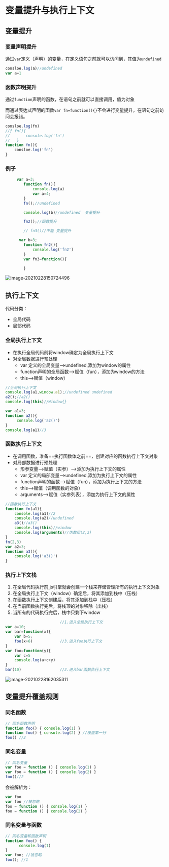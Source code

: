 # 变量提升与执行上下文

## 变量提升

### 变量声明提升

​	通过`var`定义（声明）的变量，在定义语句之前就可以访问到，其值为`undefined`

```js
consloe.log(a)//undefined
var a=1
```

### 函数声明提升

​	通过`function`声明的函数，在语句之前就可以直接调用，值为对象

而通过表达式声明的函数`var fn=function(){}`不会进行变量提升，在语句之前访问会报错。

```js
consloe.log(fn)
//ƒ fn(){
//       console.log('fn')
//   }
function fn(){
	consloe.log('fn')
}
```

### 例子

```js
 	 var a=3;
        function fn(){
            console.log(a)
            var a=4;
        }
        fn();//undefined

        console.log(b)//undefined  变量提升

        fn2();//函数提升

        // fn3()//不能 变量提升

      var b=3;
        function fn2(){
            console.log('fn2')
        }
        var fn3=function(){

        } 
```

![image-20210228150724496](C:%5CUsers%5C%E6%9D%8E%E4%B8%83%E5%A4%9C%5CDesktop%5CT%5Cimage-20210228150724496.png)

## 执行上下文

代码分类：

- 全局代码
- 局部代码

### 全局执行上下文

- 在执行全局代码前将window确定为全局执行上下文
- 对全局数据进行预处理
	- var 定义的全局变量-->undefined,添加为window的属性
	- function声明的全局函数-->赋值（fun），添加为window的方法
	- this-->赋值（window）

```js
//全局执行上下文
console.log(a1,window.a1);//undefined undefined
a2();//a2()
console.log(this)//Window{}

var a1=3;
function a2(){
     console.log('a2()')
}
console.log(a1)//3
```

### 函数执行上下文

- 在调用函数，准备==执行函数体之前==，创建对应的函数执行上下文对象
- 对局部数据进行预处理
	- 形参变量-->赋值（实参）-->添加为执行上下文的属性
	- var 定义的局部变量-->undefined,添加为执行上下文的属性
	- function声明的函数-->赋值（fun），添加为执行上下文的方法
	- this-->赋值（调用函数的对象）
	- arguments-->赋值（实参列表），添加为执行上下文的属性

```js
//函数执行上下文
function fn(a1){
    console.log(a1)//2
    console.log(a2)//undefined
    a3()//a3()
    console.log(this)//window
    console.log(arguments)//伪数组(2,3)
}
fn(2,3)
var a2=3;
function a3(){
    console.log('a3()')
}
```

### 执行上下文栈

1. 在全局代码执行前,js引擎就会创建一个栈来存储管理所有的执行上下文对象
2. 在全局执行上下文（window）确定后，将其添加到栈中（压栈）
3. 在函数执行上下文创建后，将其添加到栈中（压栈）
4. 在当前函数执行完后，将栈顶的对象移除（出栈）
5. 当所有的代码执行完后，栈中只剩下window

```js
                        //1.进入全局执行上下文
var a=10;
var bar=function(x){
    var b=5;
    foo(x+6)            //3.进入foo执行上下文
}
var foo=function(y){
    var c=5
    console.log(a+c+y)
}
bar(10)                 //2.进入bar函数执行上下文
```

![image-20210228162035311](C:%5CUsers%5C%E6%9D%8E%E4%B8%83%E5%A4%9C%5CDesktop%5CT%5Cimage-20210228162035311.png)

## 变量提升覆盖规则

### 同名函数

```js
// 同名函数声明
function foo() { console.log(1) }
function foo() { console.log(2) } //覆盖第一行
foo() //2
```

### 同名变量

```js
// 同名变量
var foo = function () { console.log(1) }
var foo = function () { console.log(2) }
foo()//2
```

会被解析为：

```js
var foo
var foo //被忽略
foo = function () { console.log(1) }
foo = function () { console.log(2) }
```

### 同名变量与函数

```js
// 同名变量和函数声明
function foo() {
      console.log(1)
}
var foo; //被忽略
foo(); //1
```

